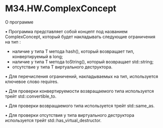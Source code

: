 # M34.HW.ComplexConcept
О программе

• Программа представляет собой концепт под названием ComplexConcept<T>, 
  который будет накладывать следующие ограничения на тип :

   - наличие у типа T метода hash(), который возвращает тип, конвертируемый в long;
   - наличие у типа T метода toString(), который возвращает std::string;
   - отсутствие у типа T виртуального деструктора.

• Для перечисления ограничений, накладываемых на тип, используется ключевое слово requires.

• Для проверки конвертируемости возвращаемого типа используется трейт std::convertible_to.

• Для проверки возвращаемого типа используется трейт std::same_as.

• Для проверки отсутствия у типа виртуального деструктора используется трейт std::has_virtual_destructor.
